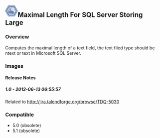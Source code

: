 ## <img src='./logo.jpg' width='40' height='40'>Maximal Length For SQL Server Storing Large

### Overview
Computes the maximal length of a text field, the text filed type should be ntext or text in Microsoft SQL Server.
### Images




#### Release Notes

##### 1.0 - 2012-06-13 06:55:57
Related to http://jira.talendforge.org/browse/TDQ-5030
### Compatible
 -  5.0 (obsolete)
 -   5.1 (obsolete)